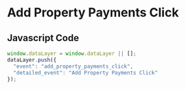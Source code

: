 # Add Property Payments Click

### 

## Javascript Code
```js
window.dataLayer = window.dataLayer || [];
dataLayer.push({
  "event": "add_property_payments_click",
  "detailed_event": "Add Property Payments Click"
});
```








